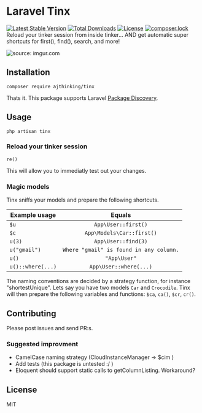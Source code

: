 # Laravel Tinx
[![Latest Stable Version](https://poser.pugx.org/ajthinking/tinx/v/stable)](https://packagist.org/packages/ajthinking/tinx)
[![Total Downloads](https://poser.pugx.org/ajthinking/tinx/downloads)](https://packagist.org/packages/ajthinking/tinx)
[![License](https://poser.pugx.org/ajthinking/tinx/license)](https://packagist.org/packages/ajthinking/tinx)
[![composer.lock](https://poser.pugx.org/ajthinking/tinx/composerlock)](https://packagist.org/packages/ajthinking/tinx)
<br>Reload your tinker session from inside tinker... AND get automatic super shortcuts for first(), find(), search, and more!

<img src="https://i.imgur.com/tCmU1CF.gif" title="source: imgur.com" />

## Installation

    composer require ajthinking/tinx
Thats it. This package supports Laravel [Package Discovery](https://laravel.com/docs/5.5/packages#package-discovery).

## Usage
    php artisan tinx

### Reload your tinker session
    re() 
This will allow you to immediatly test out your changes.

### Magic models

Tinx sniffs your models and prepare the following shortcuts.

| Example usage        | Equals           |
| ------------- |:-------------:|
| ```$u```      | ```App\User::first()``` |
| ```$c```      | ```App\Models\Car::first()``` |
| ```u(3)```      | ```App\User::find(3)``` |
| ```u("gmail")```      | ```Where "gmail" is found in any column.``` |
| ```u()```      | ```"App\User"``` |
| ```u()::where(...)```      | ```App\User::where(...)``` |

The naming conventions are decided by a strategy function, for instance "shortestUnique".
Lets say you have two models ```Car``` and ```Crocodile```. Tinx will then prepare the following variables and functions: ```$ca```, ```ca()```, ```$cr```, ```cr()```.

## Contributing
Please post issues and send PR:s. 

### Suggested improvment
* CamelCase naming strategy (CloudInstanceManager -> $cim )
* Add tests (this package is untested :/ )
* Eloquent should support static calls to getColumnListing. Workaround? 

## License
MIT
